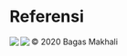 # Referensi

<a href="https://github.com/mazipan/quran-offline">
  <img align="left" src="https://github-readme-stats.vercel.app/api/pin/?username=mazipan&repo=quran-offline" />
</a>

 <a href="https://github.com/bachors/Al-Quran-ID-API">
  <img align="left" src="https://github-readme-stats.vercel.app/api/pin/?username=bachors&repo=Al-Quran-ID-API" />
</a>


:copyright: 2020 Bagas Makhali
